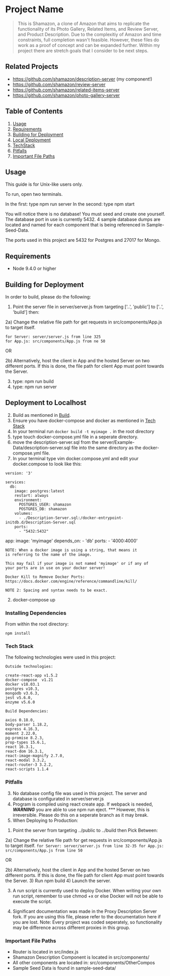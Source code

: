 # Project Name

> This is Shamazon, a clone of Amazon that aims to replicate the functionality of its Photo Gallery, Related Items, and Review Server, and Product Description. Due to the complexitiy of Amazon and time constraints, full completion wasn't feasible. However, these files do work as a proof of concept and can be expanded further. Within my project there are stretch goals that I consider to be next steps.


## Related Projects

  - https://github.com/shamazon/description-server (my component!)
  - https://github.com/shamazon/review-server
  - https://github.com/shamazon/related-items-server
  - https://github.com/shamazon/photo-gallery-server

## Table of Contents

1. [Usage](#usage)
1. [Requirements](#requirements)
1. [Building for Deployment](#building-for-deployment)
1. [Local Deployment](#deployment-to-localhost)
1. [TechStack](#techstack)
1. [Pitfalls](#pitfalls)
1. [Important File Paths](#important-file-paths)

## Usage

This guide is for Unix-like users only. 

To run, open two terminals.

In the first: type npm run server
In the second: type npm start

You will notice there is no database! You must seed and create one yourself. The database port in use is currently 5432. 4 sample database dumps are located and named for each component that is being referenced in Sample-Seed-Data. 

The ports used in this project are 5432 for Postgres and 27017 for Mongo. 


## Requirements

- Node 9.4.0 or higher

## Building for Deployment
In order to build, please do the following:

  1) Point the server file in server/server.js from targeting ['..', 'public'] to  ['..', 'build'] then: 

  2a) Change the relative file path for get requests in src/components/App.js to target itself.
  ```
  for Server: server/server.js from line 325
  for App.js: src/components/App.js from ne 50
  ```
  OR
  
  2b) Alternatively, host the client in App and the hosted Server on two different ports. If this is done, the file path for client App must point towards the Server.

  3) type: npm run build
  4) type: npm run server
 
## Deployment to Localhost

2. Build as mentioned in [Build](#Build).
2. Ensure you have docker-compose and docker as mentioned in [Tech Stack](#tech-stack)
2. In your terminal run `docker build -t myimage .` in the root directory
2. type touch docker-compose.yml file in a seperate directory.
2. move the description-server.sql from the server/Example-Data/description-server.sql file into the same directory as the docker-compose.yml file.
2. In your terminal type vim docker.compose.yml and edit your docker.compose to look like this:

```
version: '3'

services:
  db:
    image: postgres:latest
    restart: always
    environment: 
      POSTGRES_USER: shamazon
      POSTGRES_DB: shamazon
    volumes:
      - ./Description-Server.sql:/docker-entrypoint-initdb.d/Description-Server.sql
    ports:
      - "5432:5432"
```

  app: 
    image: 'myimage' 
    depends_on: 
      - 'db'
    ports:
      - '4000:4000'

    NOTE: When a docker image is using a string, that means it 
    is referring to the name of the image. 

    This may fail if your image is not named 'myimage' or if any of 
    your ports are in use on your docker server! 

    Docker Kill to Remove Docker Ports:
    https://docs.docker.com/engine/reference/commandline/kill/

    NOTE 2: Spacing and syntax needs to be exact. 

2. docker-compose up

### Installing Dependencies

From within the root directory:

```
npm install
```

### Tech Stack
The following technologies were used in this project:

    Outside technologies:

    create-react-app v1.5.2
    docker-compose  v1.21
    docker v18.03.1
    postgres v10.3,
    mongodb v3.6.3,
    jest v5.6.0,
    enzyme v5.6.0

    Build Dependencies:
    
    axios 0.18.0,
    body-parser 1.18.2,
    express 4.16.3,
    moment 2.22.0,
    pg-promise 8.2.3,
    prop-types 15.6.1,
    react 16.3.1,
    react-dom 16.3.1,
    react-image-magnify 2.7.0,
    react-modal 3.3.2,
    react-router-3 3.2.2,
    react-scripts 1.1.4


### Pitfalls

3. No database config file was used in this project. The server and database is configurated in server/server.js
3. Program is compiled using react create app. If webpack is needed, ***WARNING*** you are able to use npm run eject. *** However, this is irreversible. Please do this on a seperate branch as it may break.
3. When Deploying to Production:

  1) Point the server from targeting ../public to ../build then Pick Between:

  2a) Change the relative file path for get requests in src/components/App.js to target itself.
     ```
     for Server: server/server.js from line 32-35
     for App.js: src/components/App.js from line 50
     ```
  
  OR


  2b) Alternatively, host the client in App and the hosted Server on two different ports. If this is done, the file path for client App must point towards the Server.
  3) Run npm build
  4) Launch the server.
 

3. A run script is currently used to deploy Docker. When writing your own run script, remember to use chmod +x <filename> or else Docker will not be able to execute the script.

3. Significant documentation was made in the Proxy Description Server fork. If you are using this file, please refer to the documentation here if you are lost. Note: Every project was coded seperately, so functionality may be difference across different proxies in this group.

### Important File Paths
 - Router is located in src/index.js
 - Shamazon Description Component is located in src/components/
 - All other components are located in:
  src/components/OtherCompos
 - Sample Seed Data is found in sample-seed-data/




